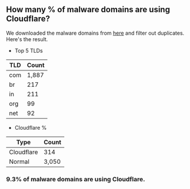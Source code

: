 ## How many % of malware domains are using Cloudflare?


We downloaded the malware domains from [here](https://urlhaus.abuse.ch) and filter out duplicates.
Here's the result.


[//]: # (start replacement)


- Top 5 TLDs

| TLD | Count |
| --- | --- |
| com | 1,887 |
| br | 217 |
| in | 211 |
| org | 99 |
| net | 92 |


- Cloudflare %

| Type | Count |
| --- | --- |
| Cloudflare | 314 |
| Normal | 3,050 |


### 9.3% of malware domains are using Cloudflare.